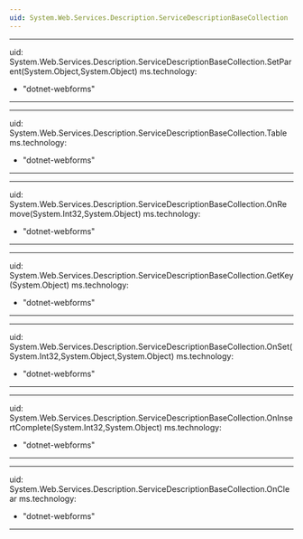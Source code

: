 ```yaml
---
uid: System.Web.Services.Description.ServiceDescriptionBaseCollection
---
```


---
uid: System.Web.Services.Description.ServiceDescriptionBaseCollection.SetParent(System.Object,System.Object)
ms.technology: 
  - "dotnet-webforms"
---

---
uid: System.Web.Services.Description.ServiceDescriptionBaseCollection.Table
ms.technology: 
  - "dotnet-webforms"
---

---
uid: System.Web.Services.Description.ServiceDescriptionBaseCollection.OnRemove(System.Int32,System.Object)
ms.technology: 
  - "dotnet-webforms"
---

---
uid: System.Web.Services.Description.ServiceDescriptionBaseCollection.GetKey(System.Object)
ms.technology: 
  - "dotnet-webforms"
---

---
uid: System.Web.Services.Description.ServiceDescriptionBaseCollection.OnSet(System.Int32,System.Object,System.Object)
ms.technology: 
  - "dotnet-webforms"
---

---
uid: System.Web.Services.Description.ServiceDescriptionBaseCollection.OnInsertComplete(System.Int32,System.Object)
ms.technology: 
  - "dotnet-webforms"
---

---
uid: System.Web.Services.Description.ServiceDescriptionBaseCollection.OnClear
ms.technology: 
  - "dotnet-webforms"
---
